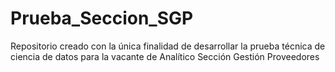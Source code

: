 # Prueba_Seccion_SGP
Repositorio creado con la única finalidad de desarrollar la prueba técnica de ciencia de datos para la vacante de Analítico Sección Gestión Proveedores
